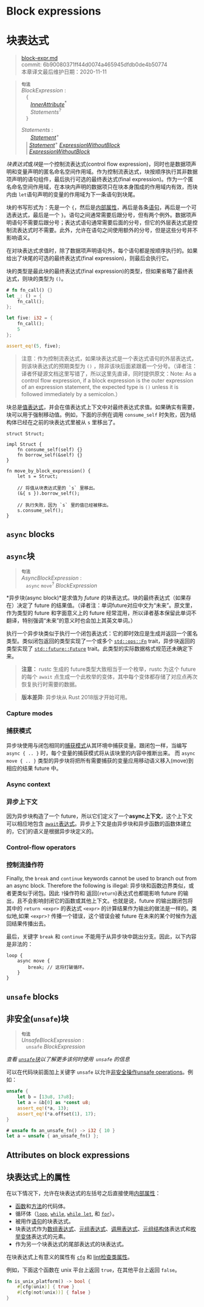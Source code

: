 # Block expressions
# 块表达式

>[block-expr.md](https://github.com/rust-lang/reference/blob/master/src/expressions/block-expr.md)\
>commit: 6b90080371ff44d0074a465945dfdb0de4b50774 \
>本章译文最后维护日期：2020-11-11

> **<sup>句法</sup>**\
> _BlockExpression_ :\
> &nbsp;&nbsp; `{`\
> &nbsp;&nbsp; &nbsp;&nbsp; [_InnerAttribute_]<sup>\*</sup>\
> &nbsp;&nbsp; &nbsp;&nbsp; _Statements_<sup>?</sup>\
> &nbsp;&nbsp; `}`
>
> _Statements_ :\
> &nbsp;&nbsp; &nbsp;&nbsp; [_Statement_]<sup>\+</sup>\
> &nbsp;&nbsp; | [_Statement_]<sup>\+</sup> [_ExpressionWithoutBlock_]\
> &nbsp;&nbsp; | [_ExpressionWithoutBlock_]

*块表达式*或*块*是一个控制流表达式(control flow expression)，同时也是数据项声明和变量声明的匿名命名空间作用域。作为控制流表达式，块按顺序执行其非数据项声明的语句组件，最后执行可选的最终表达式(final expression)。作为一个匿名命名空间作用域，在本块内声明的数据项只在块本身围成的作用域内有效，而块内由 `let`语句声明的变量的作用域为下一条语句到块尾。

块的书写形式为：先是一个 `{`，然后是[内部属性][inner attributes]，再后是各条[语句][statements]，再后是一个可选表达式，最后是一个 `}`。语句之间通常需要后跟分号，但有两个例外。数据项声明语句不需要后跟分号；表达式语句通常需要后面的分号，但它的外层表达式是控制流表达式时不需要。此外，允许在语句之间使用额外的分号，但是这些分号并不影响语义。

在对块表达式求值时，除了数据项声明语句外，每个语句都是按顺序执行的。如果给出了块尾的可选的最终表达式(final expression)，则最后会执行它。 

块的类型是最此块的最终表达式(final expression)的类型，但如果省略了最终表达式，则块的类型为 `()`。

```rust
# fn fn_call() {}
let _: () = {
    fn_call();
};

let five: i32 = {
    fn_call();
    5
};

assert_eq!(5, five);
```

> 注意：作为控制流表达式，如果块表达式是一个表达式语句的外层表达式，则该块表达式的预期类型为 `()` ，除非该块后面紧跟着一个分号。（译者注：译者怀疑源文档这里写错了，所以这里先直译，同时提供原文：Note: As a control flow expression, if a block expression is the outer expression of an expression statement, the expected type is `()` unless it is followed immediately by a semicolon.）

块总是[值表达式][value expressions]，并会在值表达式上下文中对最终表达式求值。如果确实有需要，块可以用于强制移动值。例如，下面的示例在调用 `consume_self` 时失败，因为结构体已经在之前的块表达式里被从 `s` 里移出了。

```rust,compile_fail
struct Struct;

impl Struct {
    fn consume_self(self) {}
    fn borrow_self(&self) {}
}

fn move_by_block_expression() {
    let s = Struct;

    // 将值从块表达式里的 `s` 里移出。
    (&{ s }).borrow_self();

    // 执行失败，因为 `s` 里的值已经被移出。
    s.consume_self();
}
```

## `async` blocks
## `async`块

> **<sup>句法</sup>**\
> _AsyncBlockExpression_ :\
> &nbsp;&nbsp; `async` `move`<sup>?</sup> _BlockExpression_

*异步块(async block)*是求值为 *future* 的块表达式。块的最终表达式（如果存在）决定了 future 的结果值。（译者注：单词future对应中文为“未来”。原文里，作为类型的 future 和字面意义上的 future 经常混用，所以译者基本保留此单词不翻译，特别强调“未来”的意义时也会加上其英文单词。）

执行一个异步块类似于执行一个闭包表达式：它的即时效应是生成并返回一个匿名类型。类似闭包返回的类型实现了一个或多个 [`std::ops::Fn`] trait，异步块返回的类型实现了 [`std::future::Future`] trait。此类型的实际数据格式规范还未确定下来。

> **注意：** rustc 生成的 future类型大致相当于一个枚举，rustc 为这个 future 的每个 `await` 点生成一个此枚举的变体，其中每个变体都存储了对应点再次恢复执行时需要的数据。

> **版本差异**: 异步块从 Rust 2018版才开始可用。

[`std::ops::Fn`]: https://doc.rust-lang.org/std/ops/trait.Fn.html
[`std::future::Future`]: https://doc.rust-lang.org/std/future/trait.Future.html

### Capture modes
### 捕获模式

异步块使用与闭包相同的[捕获模式][capture modes]从其环境中捕获变量。跟闭包一样，当编写 `async { .. }` 时，每个变量的捕获模式将从该块里的内容中推断出来。
而 `async move { .. }` 类型的异步块将把所有需要捕获的变量应用移动语义移入(move)到相应的结果 future 中。

[capture modes]: ../types/closure.md#capture-modes
[shared references]: ../types/pointer.md#shared-references-
[mutable reference]: ../types/pointer.md#mutables-references-

### Async context
### 异步上下文

因为异步块构造了一个 future，所以它们定义了一个**async上下文**，这个上下文可以相应地包含 [`await`表达式][`await` expressions]。异步上下文是由异步块和异步函数的函数体建立的，它们的语义是根据异步块定义的。

[`await` expressions]: await-expr.md

### Control-flow operators
### 控制流操作符

Finally, the `break` and `continue` keywords cannot be used to branch
out from an async block. Therefore the following is illegal:
异步块和函数边界类似，或者更类似于闭包。因此 `?`操作符和 返回(`return`)表达式也都能影响 future 的输出，且不会影响封闭它的函数或其他上下文。也就是说，future 的输出跟闭包将其中的 `return <expr>` 的表达式 `<expr>` 的计算结果作为输出的做法是一样的。类似地,如果 `<expr>?` 传播一个错误，这个错误会被 future 在未来的某个时候作为返回结果传播出去。

最后，关键字 `break` 和 `continue` 不能用于从异步块中跳出分支。因此，以下内容是非法的：

```rust,edition2018,compile_fail
loop {
    async move {
        break; // 这将打破循环。
    }
}
```

## `unsafe` blocks
## 非安全(`unsafe`)块

> **<sup>句法</sup>**\
> _UnsafeBlockExpression_ :\
> &nbsp;&nbsp; `unsafe` _BlockExpression_

_查看 [`unsafe`块][`unsafe` block]以了解更多该何时使用` unsafe` 的信息_

可以在代码块前面加上关键字 `unsafe` 以允许[非安全操作][unsafe operations][unsafe operations]。例如：

```rust
unsafe {
    let b = [13u8, 17u8];
    let a = &b[0] as *const u8;
    assert_eq!(*a, 13);
    assert_eq!(*a.offset(1), 17);
}

# unsafe fn an_unsafe_fn() -> i32 { 10 }
let a = unsafe { an_unsafe_fn() };
```

## Attributes on block expressions
## 块表达式上的属性

在以下情况下，允许在块表达式的左括号之后直接使用[内部属性][inner attributes]：

* [函数][function]和[方法][method]的代码体。
* 循环体（[`loop`], [`while`], [`while let`], 和 [`for`]）。
* 被用作[语句][statement]的块表达式。
* 块表达式作为[数组表达式][array expressions]、[元组表达式][tuple expressions]、[调用表达式][call expressions]、[元组结构体][struct]表达式和[枚举变体][enum variant]表达式的元素。
* 作为另一个块表达式的尾部表达式的块表达式。
<!-- 本列表需要和 expressions.md 保持同步 -->

在块表达式上有意义的属性有 [`cfg`] 和 [lint检查类属性][the lint check attributes]。

例如，下面这个函数在 unix 平台上返回 `true`，在其他平台上返回 `false`。

```rust
fn is_unix_platform() -> bool {
    #[cfg(unix)] { true }
    #[cfg(not(unix))] { false }
}
```

[`unsafe` block]: ../unsafe-blocks.md
<!-- 上面这几个链接从原文来替换时需小心 -->
[_ExpressionWithoutBlock_]: ../expressions.md
[_InnerAttribute_]: ../attributes.md
[_Statement_]: ../statements.md
[`cfg`]: ../conditional-compilation.md
[`for`]: loop-expr.md#iterator-loops
[`loop`]: loop-expr.md#infinite-loops
[`while let`]: loop-expr.md#predicate-pattern-loops
[`while`]: loop-expr.md#predicate-loops
[array expressions]: array-expr.md
[call expressions]: call-expr.md
[enum variant]: enum-variant-expr.md
[function]: ../items/functions.md
[inner attributes]: ../attributes.md
[method]: ../items/associated-items.md#methods
[statement]: ../statements.md
[statements]: ../statements.md
[struct]: struct-expr.md
[the lint check attributes]: ../attributes/diagnostics.md#lint-check-attributes
[tuple expressions]: tuple-expr.md
[unsafe operations]: ../unsafety.md
[value expressions]: ../expressions.md#place-expressions-and-value-expressions

<!-- 2020-11-7-->
<!-- checked -->
